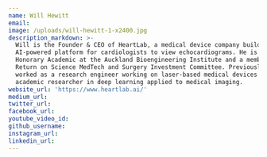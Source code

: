 ```yaml
---
name: Will Hewitt
email:
image: /uploads/will-hewitt-1-x2400.jpg
description_markdown: >-
  Will is the Founder & CEO of HeartLab, a medical device company building an
  AI-powered platform for cardiologists to view echocardiograms. He is also an
  Honorary Academic at the Auckland Bioengineering Institute and a member of the
  Return on Science MedTech and Surgery Investment Committee. Previously, Will
  worked as a research engineer working on laser-based medical devices and as an
  academic researcher in deep learning applied to medical imaging.
website_url: 'https://www.heartlab.ai/'
medium_url:
twitter_url:
facebook_url:
youtube_video_id:
github_username:
instagram_url:
linkedin_url:
---
```

